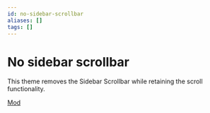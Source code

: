 ```yaml
---
id: no-sidebar-scrollbar
aliases: []
tags: []
---
```


# No sidebar scrollbar

This theme removes the Sidebar Scrollbar while retaining the scroll functionality.

[Mod](https://zen-browser.app/mods/4ab93b88-151c-451b-a1b7-a1e0e28fa7f8)
